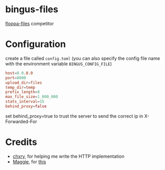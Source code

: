 # bingus-files

[floppa-files](https://github.com/gosher-studios/floppa-files) competitor

# Configuration

create a file called `config.toml`
(you can also specify the config file name with the environment variable `BINGUS_CONFIG_FILE`)

```toml
host=0.0.0.0
port=8000
upload_dir=files
temp_dir=temp
prefix_length=8
max_file_size=1_000_000
stats_interval=15
behind_proxy=false
```

set behind_proxy=true to trust the server to send the correct ip in X-Forwarded-For

# Credits

-   [chxry](https://github.com/chxry), for helping me write the HTTP implementation
-   [Maggie](https://github.com/maggster165), for [this](https://files.afy.duckdns.org/1whbyir.Screenshot_20231022_225759.png)
